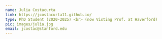 ```yaml
---
name: Julia Costacurta
link: https://jcostacurta11.github.io/
type: PhD Student (2020-2025) <br> (now Visting Prof. at Haverford)
pic: images/julia.jpg
email: jcostac@stanford.edu
---
```

